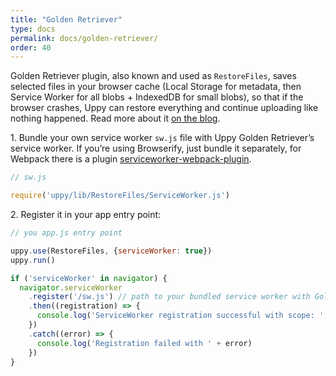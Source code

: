 ```yaml
---
title: "Golden Retriever"
type: docs
permalink: docs/golden-retriever/
order: 40
---
```


Golden Retriever plugin, also known and used as `RestoreFiles`, saves selected files in your browser cache (Local Storage for metadata, then Service Worker for all blobs + IndexedDB for small blobs), so that if the browser crashes, Uppy can restore everything and continue uploading like nothing happened. Read more about it [on the blog](https://uppy.io/blog/2017/07/golden-retriever/).

1\. Bundle your own service worker `sw.js` file with Uppy Golden Retriever’s service worker. If you’re using Browserify, just bundle it separately, for Webpack there is a plugin [serviceworker-webpack-plugin](https://github.com/oliviertassinari/serviceworker-webpack-plugin).

```js
// sw.js

require('uppy/lib/RestoreFiles/ServiceWorker.js')
```

2\. Register it in your app entry point:

```js
// you app.js entry point

uppy.use(RestoreFiles, {serviceWorker: true})
uppy.run()

if ('serviceWorker' in navigator) {
  navigator.serviceWorker
    .register('/sw.js') // path to your bundled service worker with Golden Retriever service worker
    .then((registration) => {
      console.log('ServiceWorker registration successful with scope: ', registration.scope)
    })
    .catch((error) => {
      console.log('Registration failed with ' + error)
    })
}
```
